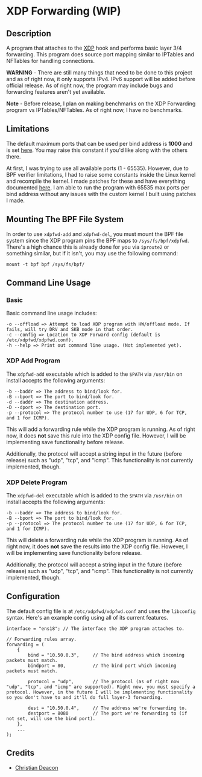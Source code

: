 # XDP Forwarding (WIP)
## Description
A program that attaches to the [XDP](https://www.iovisor.org/technology/xdp) hook and performs basic layer 3/4 forwarding. This program does source port mapping similar to IPTables and NFTables for handling connections.

**WARNING** - There are still many things that need to be done to this project and as of right now, it only supports IPv4. IPv6 support will be added before official release. As of right now, the program may include bugs and forwarding features aren't yet available.

**Note** - Before release, I plan on making benchmarks on the XDP Forwarding program vs IPTables/NFTables. As of right now, I have no benchmarks.

## Limitations
The default maximum ports that can be used per bind address is **1000** and is set [here](https://github.com/gamemann/XDP-Forwarding/blob/master/src/xdpfwd.h#L6). You may raise this constant if you'd like along with the others there.

At first, I was trying to use all available ports (1 - 65535). However, due to BPF verifier limitations, I had to raise some constants inside the Linux kernel and recompile the kernel. I made patches for these and have everything documented [here](https://github.com/gamemann/XDP-Forwarding/tree/master/patches). I am able to run the program with 65535 max ports per bind address without any issues with the custom kernel I built using patches I made.

## Mounting The BPF File System
In order to use `xdpfwd-add` and `xdpfwd-del`, you must mount the BPF file system since the XDP program pins the BPF maps to `/sys/fs/bpf/xdpfwd`. There's a high chance this is already done for you via `iproute2` or something similar, but if it isn't, you may use the following command:

```
mount -t bpf bpf /sys/fs/bpf/
```
## Command Line Usage
### Basic
Basic command line usage includes:

```
-o --offload => Attempt to load XDP program with HW/offload mode. If fails, will try DRV and SKB mode in that order.
-c --config => Location to XDP Forward config (default is /etc/xdpfwd/xdpfwd.conf).
-h --help => Print out command line usage. (Not implemented yet).
```

### XDP Add Program
The `xdpfwd-add` executable which is added to the `$PATH` via `/usr/bin` on install accepts the following arguments:

```
-b --baddr => The address to bind/look for.
-B --bport => The port to bind/look for.
-d --daddr => The destination address.
-D --dport => The destination port.
-p --protocol => The protocol number to use (17 for UDP, 6 for TCP, and 1 for ICMP).
```

This will add a forwarding rule while the XDP program is running. As of right now, it does **not** save this rule into the XDP config file. However, I will be implementing save functionality before release.

Additionally, the protocol will accept a string input in the future (before release) such as "udp", "tcp", and "icmp". This functionality is not currently implemented, though.

### XDP Delete Program
The `xdpfwd-del` executable which is added to the `$PATH` via `/usr/bin` on install accepts the following arguments:

```
-b --baddr => The address to bind/look for.
-B --bport => The port to bind/look for.
-p --protocol => The protocol number to use (17 for UDP, 6 for TCP, and 1 for ICMP).
```

This will delete a forwarding rule while the XDP program is running. As of right now, it does **not** save the results into the XDP config file. However, I will be implementing save functionality before release.

Additionally, the protocol will accept a string input in the future (before release) such as "udp", "tcp", and "icmp". This functionality is not currently implemented, though.

## Configuration
The default config file is at `/etc/xdpfwd/xdpfwd.conf` and uses the `libconfig` syntax. Here's an example config using all of its current features.

```
interface = "ens18"; // The interface the XDP program attaches to.

// Forwarding rules array.
forwarding = (
    {
        bind = "10.50.0.3",     // The bind address which incoming packets must match.
        bindport = 80,          // The bind port which incoming packets must match.

        protocol = "udp",       // The protocol (as of right now "udp", "tcp", and "icmp" are supported). Right now, you must specify a protocol. However, in the future I will be implementing functionality so you don't have to and it'll do full layer-3 forwarding.

        dest = "10.50.0.4",     // The address we're forwarding to.
        destport = 8080         // The port we're forwarding to (if not set, will use the bind port).
    },
    ...
);
```

## Credits
* [Christian Deacon](https://github.com/gamemann)
